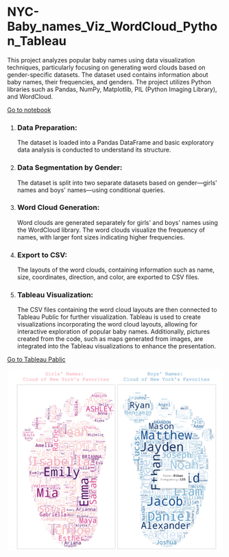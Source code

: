 # NYC-Baby_names_Viz_WordCloud_Python_Tableau
This project analyzes popular baby names using data visualization techniques, particularly focusing on generating word clouds based on gender-specific datasets. The dataset used contains information about baby names, their frequencies, and genders. The project utilizes Python libraries such as Pandas, NumPy, Matplotlib, PIL (Python Imaging Library), and WordCloud.

[Go to notebook](https://github.com/IrisSokolova/NYC-Baby_names_Viz_WordCloud_Python_Tableau/blob/main/NYC_baby.ipynb)

1. ### Data Preparation:
   The dataset is loaded into a Pandas DataFrame and basic exploratory data analysis is conducted to understand its structure.

3. ### Data Segmentation by Gender:
   The dataset is split into two separate datasets based on gender—girls' names and boys' names—using conditional queries.

5. ### Word Cloud Generation:
   Word clouds are generated separately for girls' and boys' names using the WordCloud library. The word clouds visualize the frequency of names, with larger font sizes indicating higher frequencies.

7. ### Export to CSV:
   The layouts of the word clouds, containing information such as name, size, coordinates, direction, and color, are exported to CSV files.

9. ### Tableau Visualization:
    The CSV files containing the word cloud layouts are then connected to Tableau Public for further visualization. Tableau is used to create visualizations incorporating the word cloud layouts, allowing for interactive exploration of popular baby names. Additionally, pictures created from the code, such as maps generated from images, are integrated into the Tableau visualizations to enhance the presentation.

[Go to Tableau Pablic](https://public.tableau.com/app/profile/irina2503/viz/NYCBabyNamesTrendingNamesintheBigApple/NYCBabyNamesTrendingNamesintheBigApple)

![Example of interactive Cloud](https://github.com/IrisSokolova/NYC-Baby_names_Viz_WordCloud_Python_Tableau/blob/main/Example_Inreactive.png)
